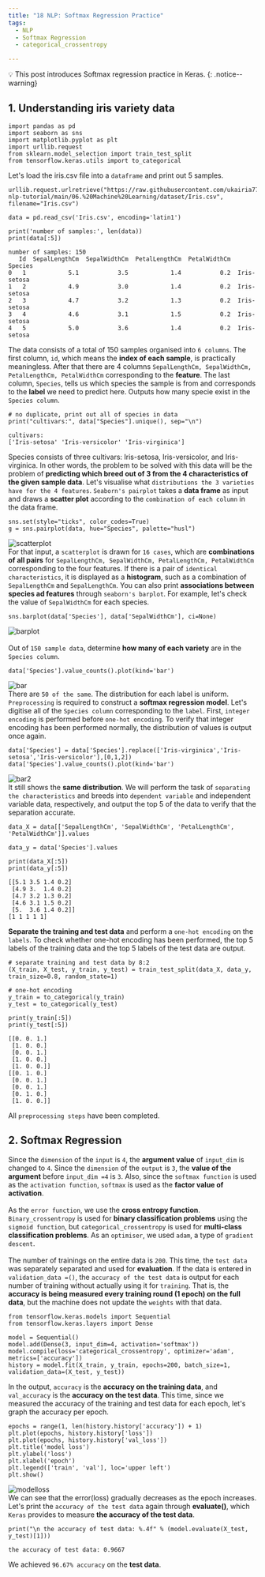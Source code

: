 ```yaml
---
title: "18 NLP: Softmax Regression Practice"
tags:
  - NLP
  - Softmax Regression
  - categorical_crossentropy

---
```

💡 This post introduces Softmax regression practice in Keras.
{: .notice--warning}

## 1. Understanding iris variety data
```
import pandas as pd
import seaborn as sns
import matplotlib.pyplot as plt
import urllib.request
from sklearn.model_selection import train_test_split
from tensorflow.keras.utils import to_categorical
```

Let's load the iris.csv file into a `dataframe` and print out 5 samples.
```
urllib.request.urlretrieve("https://raw.githubusercontent.com/ukairia777/tensorflow-nlp-tutorial/main/06.%20Machine%20Learning/dataset/Iris.csv", filename="Iris.csv")

data = pd.read_csv('Iris.csv', encoding='latin1')

print('number of samples:', len(data))
print(data[:5])
```

```
number of samples: 150
   Id  SepalLengthCm  SepalWidthCm  PetalLengthCm  PetalWidthCm      Species
0   1            5.1           3.5            1.4           0.2  Iris-setosa
1   2            4.9           3.0            1.4           0.2  Iris-setosa
2   3            4.7           3.2            1.3           0.2  Iris-setosa
3   4            4.6           3.1            1.5           0.2  Iris-setosa
4   5            5.0           3.6            1.4           0.2  Iris-setosa
```

The data consists of a total of 150 samples organised into `6 columns`. The first column, `id`, which means the **index of each sample**, is practically meaningless. After that there are 4 columns `SepalLengthCm, SepalWidthCm, PetalLengthCm, PetalWidthCm` corresponding to the **feature**. The last column, `Species`, tells us which species the sample is from and corresponds to the **label** we need to predict here.
Outputs how many specie exist in the `Species column`.
```
# no duplicate, print out all of species in data
print("cultivars:", data["Species"].unique(), sep="\n")
```

```
cultivars:
['Iris-setosa' 'Iris-versicolor' 'Iris-virginica']
```

Species consists of three cultivars: Iris-setosa, Iris-versicolor, and Iris-virginica. In other words, the problem to be solved with this data will be the problem of **predicting which breed out of 3 from the 4 characteristics of the given sample data**. Let's visualise what `distributions the 3 varieties have for the 4 features`. `Seaborn's pairplot` takes a **data frame** as input and draws a **scatter plot** according to the `combination of each column` in the data frame.
```
sns.set(style="ticks", color_codes=True)
g = sns.pairplot(data, hue="Species", palette="husl")
```

![scatterplot](https://user-images.githubusercontent.com/40441643/211135792-7ed39e6c-3972-4a41-a344-b48724a8952c.PNG)
<br>
For that input, a `scatterplot` is drawn for `16 cases`, which are **combinations of all pairs** for `SepalLengthCm, SepalWidthCm, PetalLengthCm, PetalWidthCm` corresponding to the four features. If there is a pair of `identical characteristics`, it is displayed as a **histogram**, such as a combination of `SepalLengthCm` and `SepalLengthCm`. You can also print **associations between species ad features** through `seaborn's barplot`. For example, let's check the value of `SepalWidthCm` for each species.
```
sns.barplot(data['Species'], data['SepalWidthCm'], ci=None)
```

![barplot](https://user-images.githubusercontent.com/40441643/211138125-6277e8f9-ae41-4c04-9ace-61f60f62a225.PNG)
<br>
<br>
Out of `150 sample data`, determine **how many of each variety** are in the `Species column`.
```
data['Species'].value_counts().plot(kind='bar')
```

![bar](https://user-images.githubusercontent.com/40441643/211138571-ddcfa7e5-c76c-4df4-90a7-d681416b63d8.PNG)
<br>
There are `50 of the same`. The distribution for each label is uniform. `Preprocessing` is required to construct a **softmax regression model**. Let's digitise all of the `Species column` corresponding to the `label`. First, `integer encoding` is performed before `one-hot encoding`. To verify that integer encoding has been performed normally, the distribution of values is output once again.
```
data['Species'] = data['Species'].replace(['Iris-virginica','Iris-setosa','Iris-versicolor'],[0,1,2])
data['Species'].value_counts().plot(kind='bar')
```

![bar2](https://user-images.githubusercontent.com/40441643/211138776-97b299a6-4344-43ea-b9bc-e4bfad5f7adb.PNG)
<br>
It still shows the **same distribution**. We will perform the task of `separating the characteristics` and breeds into `dependent variable`
and independent variable data, respectively, and output the top 5 of the data to verify that the separation accurate.
```
data_X = data[['SepalLengthCm', 'SepalWidthCm', 'PetalLengthCm', 'PetalWidthCm']].values

data_y = data['Species'].values

print(data_X[:5])
print(data_y[:5])
```

```
[[5.1 3.5 1.4 0.2]
 [4.9 3.  1.4 0.2]
 [4.7 3.2 1.3 0.2]
 [4.6 3.1 1.5 0.2]
 [5.  3.6 1.4 0.2]]
[1 1 1 1 1]
```

**Separate the training and test data** and perform a `one-hot encoding` on the `labels`. To check whether one-hot encoding has been performed, the top 5 labels of the training data and the top 5 labels of the test data are output.
```
# separate training and test data by 8:2
(X_train, X_test, y_train, y_test) = train_test_split(data_X, data_y, train_size=0.8, random_state=1)

# one-hot encoding
y_train = to_categorical(y_train)
y_test = to_categorical(y_test)

print(y_train[:5])
print(y_test[:5])
```

```
[[0. 0. 1.]
 [1. 0. 0.]
 [0. 0. 1.]
 [1. 0. 0.]
 [1. 0. 0.]]
[[0. 1. 0.]
 [0. 0. 1.]
 [0. 0. 1.]
 [0. 1. 0.]
 [1. 0. 0.]]
```
All `preprocessing steps` have been completed.

## 2. Softmax Regression
Since the `dimension` of the `input` is `4`, the **argument value** of `input_dim` is changed to `4`. Since the `dimension` of the `output` is `3`, the **value of the argument** before `input_dim =4` is `3`. Also, since the `softmax function` is used as the `activation function`, `softmax` is used as the **factor value of activation**.
<br>
<br>
As the `error function`, we use the **cross entropy function**. `Binary_crossentropy` is used for **binary classification problems** using the `sigmoid function`, but `categorical_crossentropy` is used for **multi-class classification problems**. As an `optimiser`, we used `adam`, a type of `gradient descent`.
<br>
<br>
The number of trainings on the entire data is `200`. This time, the `test data` was separately separated and used for **evaluation**. If the data is entered in `validation_data =()`, the `accuracy of the test data` is output for each number of training without actually using it for `training`. That is, the **accuracy is being measured every training round (1 epoch) on the full data**, but the machine does not update the `weights` with that data.
```
from tensorflow.keras.models import Sequential
from tensorflow.keras.layers import Dense

model = Sequential()
model.add(Dense(3, input_dim=4, activation='softmax'))
model.compile(loss='categorical_crossentropy', optimizer='adam', metrics=['accuracy'])
history = model.fit(X_train, y_train, epochs=200, batch_size=1, validation_data=(X_test, y_test))
```

In the output, `accuracy` is the **accuracy on the training data**, and `val_accuracy` is the **accuracy on the test data**. This time, since we measured the accuracy of the training and test data for each epoch, let's graph the accuracy per epoch.
```
epochs = range(1, len(history.history['accuracy']) + 1)
plt.plot(epochs, history.history['loss'])
plt.plot(epochs, history.history['val_loss'])
plt.title('model loss')
plt.ylabel('loss')
plt.xlabel('epoch')
plt.legend(['train', 'val'], loc='upper left')
plt.show()
```

![modelloss](https://user-images.githubusercontent.com/40441643/211140161-c073aff2-099e-4f11-bc16-d7b64453b147.PNG)
<br>
We can see that the error(loss) gradually decreases as the epoch increases. Let's print the `accuracy of the test data` again through **evaluate()**, which `Keras` provides to measure **the accuracy of the test data**.
```
print("\n the accuracy of test data: %.4f" % (model.evaluate(X_test, y_test)[1]))
```

```
the accuracy of test data: 0.9667
```

We achieved `96.67% accuracy` on the **test data**.

